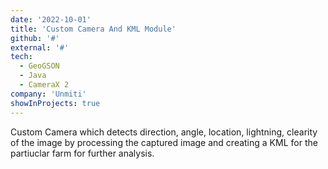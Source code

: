 ```yaml
---
date: '2022-10-01'
title: 'Custom Camera And KML Module'
github: '#'
external: '#'
tech:
  - GeoGSON
  - Java
  - CameraX 2
company: 'Unmiti'
showInProjects: true
---
```


Custom Camera which detects direction, angle, location, lightning, clearity of the image by processing the captured image and creating a KML for the partiuclar farm for further analysis. 